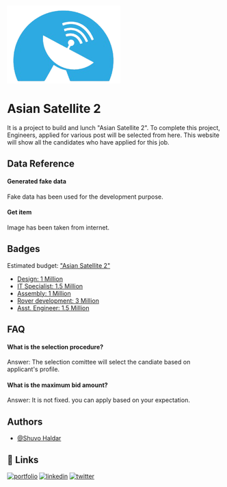 
![Logo](/public/logo.png)

    
# Asian Satellite 2

It is a project to build and lunch "Asian Satellite 2". To complete this project, Engineers, applied for various post will be selected from here. 
This website will show all the candidates who have applied for this job. 


## Data Reference

#### Generated fake data

Fake data has been used for the development purpose.


#### Get item

Image has been taken from internet. 
  
## Badges

Estimated budget: ["Asian Satellite 2"]()

- [Design: 1 Million]()
- [IT Specialist: 1.5 Million]()
- [Assembly: 1 Million]()
- [Rover development: 3 Million]()
- [Asst. Engineer: 1.5 Million]()


## FAQ

#### What is the selection procedure?

Answer: The selection comittee will select the candiate based on applicant's profile.

#### What is the maximum bid amount?

Answer: It is not fixed. you can apply based on your expectation.

  
## Authors

- [@Shuvo Haldar](https://github.com/shuvo-h)

  
## 🔗 Links
[![portfolio](https://img.shields.io/badge/my_portfolio-000?style=for-the-badge&logo=ko-fi&logoColor=white)](https://github.com/ProgrammingHeroWC4/the-superhero-direction-shuvo-h)
[![linkedin](https://img.shields.io/badge/linkedin-0A66C2?style=for-the-badge&logo=linkedin&logoColor=white)]()
[![twitter](https://img.shields.io/badge/twitter-1DA1F2?style=for-the-badge&logo=twitter&logoColor=white)]()
